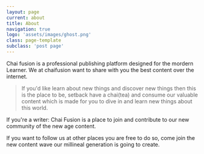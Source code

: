 ```yaml
---
layout: page
current: about
title: About
navigation: true
logo: 'assets/images/ghost.png'
class: page-template
subclass: 'post page'
---
```


Chai fusion is a professional publishing platform designed for the mordern Learner. We at chaifusion want to share with you the best content over the internet.

> If you'd like learn about new things and discover new things then this is the place to be, setback have a chai(tea) and consume our valuable content which is made for you to dive in and learn new things about this world.

If you're a writer: Chai Fusion is a place to join and contribute to our new community of the new age content.

If you want to follow us at other places you are free to do so, come join the new content wave our millineal generation is going to create.


